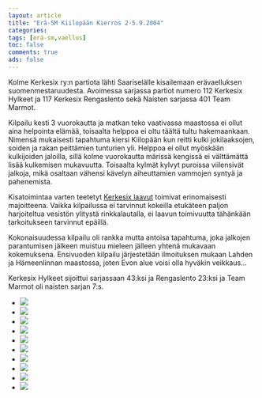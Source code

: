 ```yaml
--- 
layout: article 
title: "Erä-SM Kiilopään Kierros 2-5.9.2004" 
categories: 
tags: [erä-sm,vaellus]
toc: false 
comments: true 
ads: false 
--- 
```


Kolme Kerkesix ry:n partiota lähti Saariselälle kisailemaan
erävaelluksen suomenmestaruudesta. Avoimessa sarjassa partiot numero 112
Kerkesix Hylkeet ja 117 Kerkesix Rengaslento sekä Naisten sarjassa 401
Team Marmot.

Kilpailu kesti 3 vuorokautta ja matkan teko vaativassa maastossa ei
ollut aina helpointa elämää, toisaalta helppoa ei oltu täältä tultu
hakemaankaan. Nimensä mukaisesti tapahtuma kiersi Kiilopään kun reitti
kulki jokilaaksojen, soiden ja rakan peittämien tunturien yli. Helppoa
ei ollut myöskään kulkijoiden jaloilla, sillä kolme vuorokautta märissä
kengissä ei välttämättä lisää kulkemisen mukavuutta. Toisaalta kylmät
kylvyt puroissa viilensivät jalkoja, mikä osaltaan vähensi kävelyn
aiheuttamien vammojen syntyä ja pahenemista.

Kisatoimintaa varten teetetyt [Kerkesix laavut](kerkesix-laavu) toimivat
erinomaisesti majoitteena. Vaikka kilpailussa ei tarvinnut kokeilla
etukäteen paljon harjoiteltua vesistön ylitystä rinkkalautalla, ei
laavun toimivuutta tähänkään tarkoitukseen tarvinnut epäillä.

Kokonaisuudessa kilpailu oli rankka mutta antoisa tapahtuma, joka
jalkojen parantumisen jälkeen muistuu mieleen jälleen yhtenä mukavaan
kokemuksena. Ensivuoden kilpailu järjestetään ilmoituksen mukaan Lahden
ja Hämeenlinnan maastossa, joten Evon alue voisi olla hyväkin
veikkaus...

Kerkesix Hylkeet sijoittui sarjassaan 43:ksi ja Rengaslento 23:ksi ja
Team Marmot oli naisten sarjan 7:s.

<div class="image-gallery">

-   [![](/Media/Default/ImageGalleries/era-sm-2004/Thumbnails/erasm2004_01b.jpg)](/Media/Default/ImageGalleries/era-sm-2004/erasm2004_01b.jpg)
-   [![](/Media/Default/ImageGalleries/era-sm-2004/Thumbnails/erasm2004_02b.jpg)](/Media/Default/ImageGalleries/era-sm-2004/erasm2004_02b.jpg)
-   [![](/Media/Default/ImageGalleries/era-sm-2004/Thumbnails/erasm2004_03b.jpg)](/Media/Default/ImageGalleries/era-sm-2004/erasm2004_03b.jpg)
-   [![](/Media/Default/ImageGalleries/era-sm-2004/Thumbnails/erasm2004_04b.jpg)](/Media/Default/ImageGalleries/era-sm-2004/erasm2004_04b.jpg)
-   [![](/Media/Default/ImageGalleries/era-sm-2004/Thumbnails/erasm2004_06b.jpg)](/Media/Default/ImageGalleries/era-sm-2004/erasm2004_06b.jpg)
-   [![](/Media/Default/ImageGalleries/era-sm-2004/Thumbnails/erasm2004_07b.jpg)](/Media/Default/ImageGalleries/era-sm-2004/erasm2004_07b.jpg)
-   [![](/Media/Default/ImageGalleries/era-sm-2004/Thumbnails/erasm2004_08b.jpg)](/Media/Default/ImageGalleries/era-sm-2004/erasm2004_08b.jpg)
-   [![](/Media/Default/ImageGalleries/era-sm-2004/Thumbnails/erasm2004_09b.jpg)](/Media/Default/ImageGalleries/era-sm-2004/erasm2004_09b.jpg)
-   [![](/Media/Default/ImageGalleries/era-sm-2004/Thumbnails/erasm2004_10b.jpg)](/Media/Default/ImageGalleries/era-sm-2004/erasm2004_10b.jpg)
-   [![](/Media/Default/ImageGalleries/era-sm-2004/Thumbnails/erasm2004_11b.jpg)](/Media/Default/ImageGalleries/era-sm-2004/erasm2004_11b.jpg)

</div>
